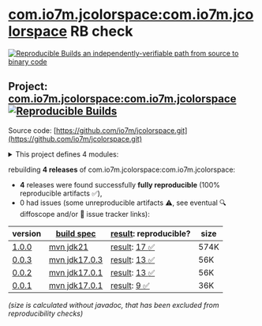 [com.io7m.jcolorspace:com.io7m.jcolorspace](https://central.sonatype.com/artifact/com.io7m.jcolorspace/com.io7m.jcolorspace/versions) RB check
=======

[![Reproducible Builds](https://reproducible-builds.org/images/logos/rb.svg) an independently-verifiable path from source to binary code](https://reproducible-builds.org/)

## Project: [com.io7m.jcolorspace:com.io7m.jcolorspace](https://central.sonatype.com/artifact/com.io7m.jcolorspace/com.io7m.jcolorspace/versions) [![Reproducible Builds](https://img.shields.io/endpoint?url=https://raw.githubusercontent.com/jvm-repo-rebuild/reproducible-central/master/content/com/io7m/jcolorspace/badge.json)](https://github.com/jvm-repo-rebuild/reproducible-central/blob/master/content/com/io7m/jcolorspace/README.md)

Source code: [https://github.com/io7m/jcolorspace.git](https://github.com/io7m/jcolorspace.git)

<details><summary>This project defines 4 modules:</summary>

* [com.io7m.jcolorspace:com.io7m.jcolorspace](https://central.sonatype.com/artifact/com.io7m.jcolorspace/com.io7m.jcolorspace/overview)
* [com.io7m.jcolorspace:com.io7m.jcolorspace.core](https://central.sonatype.com/artifact/com.io7m.jcolorspace/com.io7m.jcolorspace.core/overview)
* [com.io7m.jcolorspace:com.io7m.jcolorspace.demo](https://central.sonatype.com/artifact/com.io7m.jcolorspace/com.io7m.jcolorspace.demo/overview)
* [com.io7m.jcolorspace:com.io7m.jcolorspace.tests](https://central.sonatype.com/artifact/com.io7m.jcolorspace/com.io7m.jcolorspace.tests/overview)
</details>

rebuilding **4 releases** of com.io7m.jcolorspace:com.io7m.jcolorspace:
- **4** releases were found successfully **fully reproducible** (100% reproducible artifacts :white_check_mark:),
- 0 had issues (some unreproducible artifacts :warning:, see eventual :mag: diffoscope and/or :memo: issue tracker links):

| version | [build spec](/BUILDSPEC.md) | [result](https://reproducible-builds.org/docs/jvm/): reproducible? | size |
| -- | --------- | ------ | -- |
| [1.0.0](https://central.sonatype.com/artifact/com.io7m.jcolorspace/com.io7m.jcolorspace/1.0.0/pom) | [mvn jdk21](com.io7m.jcolorspace-1.0.0.buildspec) | [result](com.io7m.jcolorspace-1.0.0.buildinfo): [17 :white_check_mark: ](com.io7m.jcolorspace-1.0.0.buildcompare) | 574K |
| [0.0.3](https://central.sonatype.com/artifact/com.io7m.jcolorspace/com.io7m.jcolorspace/0.0.3/pom) | [mvn jdk17.0.3](com.io7m.jcolorspace-0.0.3.buildspec) | [result](com.io7m.jcolorspace-0.0.3.buildinfo): [13 :white_check_mark: ](com.io7m.jcolorspace-0.0.3.buildcompare) | 56K |
| [0.0.2](https://central.sonatype.com/artifact/com.io7m.jcolorspace/com.io7m.jcolorspace/0.0.2/pom) | [mvn jdk17.0.1](com.io7m.jcolorspace-0.0.2.buildspec) | [result](com.io7m.jcolorspace-0.0.2.buildinfo): [13 :white_check_mark: ](com.io7m.jcolorspace-0.0.2.buildcompare) | 56K |
| [0.0.1](https://central.sonatype.com/artifact/com.io7m.jcolorspace/com.io7m.jcolorspace/0.0.1/pom) | [mvn jdk17.0.1](com.io7m.jcolorspace-0.0.1.buildspec) | [result](com.io7m.jcolorspace-0.0.1.buildinfo): [9 :white_check_mark: ](com.io7m.jcolorspace-0.0.1.buildcompare) | 36K |

<i>(size is calculated without javadoc, that has been excluded from reproducibility checks)</i>

